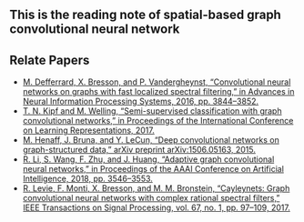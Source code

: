 ## This is the reading note of spatial-based graph convolutional neural network

## Relate Papers

- [M. Defferrard, X. Bresson, and P. Vandergheynst, “Convolutional neural networks on graphs with fast localized spectral filtering,” in Advances in Neural Information Processing Systems, 2016, pp. 3844–3852.](https://arxiv.org/abs/1606.09375)
- [T. N. Kipf and M. Welling, “Semi-supervised classification with graph convolutional networks,” in Proceedings of the International Conference on Learning Representations, 2017.](https://arxiv.org/abs/1609.02907)
- [M. Henaff, J. Bruna, and Y. LeCun, “Deep convolutional networks on graph-structured data,” arXiv preprint arXiv:1506.05163, 2015.](https://arxiv.org/abs/1506.05163)
- [R. Li, S. Wang, F. Zhu, and J. Huang, “Adaptive graph convolutional neural networks,” in Proceedings of the AAAI Conference on Artificial Intelligence, 2018, pp. 3546–3553.](https://arxiv.org/abs/1801.03226)
- [R. Levie, F. Monti, X. Bresson, and M. M. Bronstein, “Cayleynets: Graph convolutional neural networks with complex rational spectral filters,” IEEE Transactions on Signal Processing, vol. 67, no. 1, pp. 97–109, 2017.](https://arxiv.org/abs/1705.07664)
